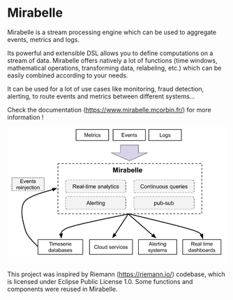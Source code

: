 # Mirabelle

Mirabelle is a stream processing engine which can be used to aggregate events, metrics and logs.

Its powerful and extensible DSL allows you to define computations on a stream of data. Mirabelle offers natively a lot of functions (time windows, mathematical operations, transforming data, relabeling, etc.) which can be easily combined according to your needs.

It can be used for a lot of use cases like monitoring, fraud detection, alerting, to route events and metrics between different systems…

Check the documentation (https://www.mirabelle.mcorbin.fr/) for more information !

![Mirabelle schema](site/mirabelle/static/img/mirabelle_presentation.png)

This project was inspired by Riemann (https://riemann.io/) codebase, which is licensed under Eclipse Public License 1.0. Some functions and components were reused in Mirabelle.
